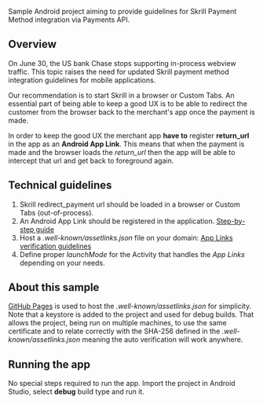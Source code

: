 Sample Android project aiming to provide guidelines for Skrill Payment Method integration via Payments API.

## Overview
On June 30, the US bank Chase stops supporting in-process webview traffic. This topic raises the need for updated Skrill payment method integration 
guidelines for mobile applications.

Our recommendation is to start Skrill in a browser or Custom Tabs. An essential part of being able to keep a good UX is to be able to 
redirect the customer from the browser back to the merchant's app once the payment is made.

In order to keep the good UX the merchant app **have to** register **return_url** in the app as an **Android App Link**. This means that when the payment is made and the browser loads the *return_url* then the app will be able to intercept that url and get back to foreground again.

## Technical guidelines
1. Skrill redirect_payment url should be loaded in a browser or Custom Tabs (out-of-process).
2. An Android App Link should be registered in the application.
[Step-by-step guide](https://developer.android.com/studio/write/app-link-indexing)
3. Host a *.well-known/assetlinks.json* file on your domain:
[App Links verification guidelines](https://developer.android.com/training/app-links/verify-android-applinks)
4. Define proper *launchMode* for the  Activity that handles the *App Links* depending on your needs.

## About this sample
[GitHub Pages](https://github.com/viktormitevLJ/viktormitevLJ.github.io) is used to host the *.well-known/assetlinks.json* for simplicity. 
Note that a keystore is added to the project and used for debug builds. That allows the project, being run on multiple machines, to use the same 
certificate and to relate correctly with the SHA-256 defined in the *.well-known/assetlinks.json* meaning the auto verification will work anywhere.

## Running the app
No special steps required to run the app. Import the project in Android Studio, select **debug** build type and run it.
